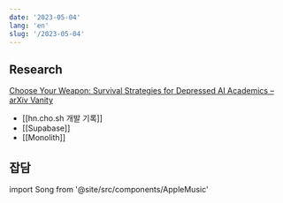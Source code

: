 ```yaml
---
date: '2023-05-04'
lang: 'en'
slug: '/2023-05-04'
---
```


## Research

[Choose Your Weapon: Survival Strategies for Depressed AI Academics – arXiv Vanity](https://www.arxiv-vanity.com/papers/2304.06035/)

- [[hn.cho.sh 개발 기록]]
- [[Supabase]]
- [[Monolith]]

## 잡담

import Song from '@site/src/components/AppleMusic'

<Song url="https://embed.music.apple.com/us/album/idol/1679278166?i=1679278167&amp;app=music&amp;itsct=music_box_player&amp;itscg=30200&amp;ls=1&amp;theme=auto"/>
